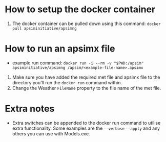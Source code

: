 # How to setup the docker container

1. The docker container can be pulled down using this command: ```docker pull apsiminitiative/apsimng```

# How to run an apsimx file
- example run command: ```docker run -i --rm -v "$PWD:/apsim" apsiminitiative/apsimng /apsim/<example-file-name>.apsimx```

1. Make sure you have added the required met file and apsimx file to the directory you'll run the ```docker run``` command within.
2. Change the Weather ```FileName``` property to the file name of the met file.

# Extra notes
- Extra switches can be appended to the docker run command to utilise extra functionality. Some examples are the ```--verbose``` ```--apply``` and any others you can use with Models.exe.
